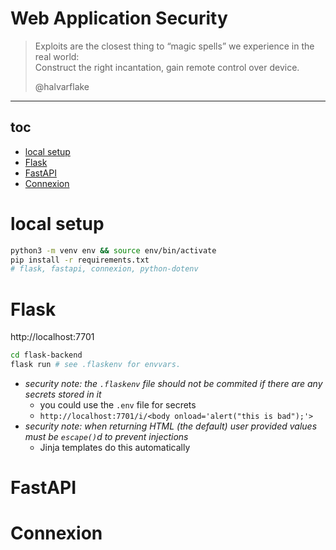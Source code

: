 # Web Application Security

> Exploits are the closest thing to “magic spells”
> we experience in the real world:<br>
> Construct the right incantation,
> gain remote control over device.
>
> @halvarflake

---

## toc

<!-- vim-markdown-toc GFM -->

* [local setup](#local-setup)
* [Flask](#flask)
* [FastAPI](#fastapi)
* [Connexion](#connexion)

<!-- vim-markdown-toc -->

# local setup

```sh
python3 -m venv env && source env/bin/activate
pip install -r requirements.txt
# flask, fastapi, connexion, python-dotenv
```

# Flask

http://localhost:7701

```sh
cd flask-backend
flask run # see .flaskenv for envvars.
```

* *security note: the `.flaskenv` file should not be commited if there are
any secrets stored in it*
    * you could use the `.env` file for secrets
    * `http://localhost:7701/i/<body onload='alert("this is bad");'>`
* *security note: when returning HTML (the default) user provided values
must be `escape()`d to prevent injections*
    * Jinja templates do this automatically

# FastAPI

# Connexion
